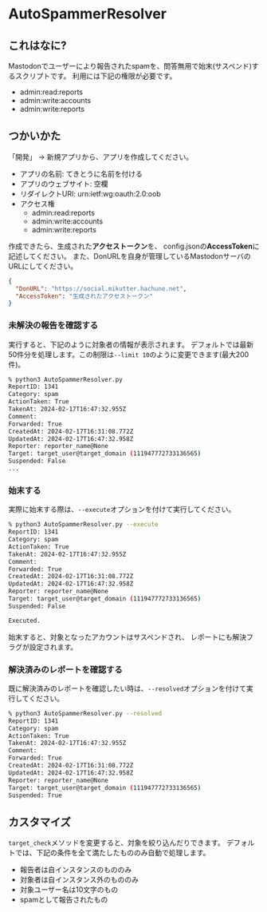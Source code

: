 # AutoSpammerResolver

## これはなに?
Mastodonでユーザーにより報告されたspamを、問答無用で始末(サスペンド)するスクリプトです。
利用には下記の権限が必要です。

- admin:read:reports
- admin:write:accounts
- admin:write:reports


## つかいかた
「開発」 -> 新規アプリから、アプリを作成してください。

- アプリの名前: てきとうに名前を付ける
- アプリのウェブサイト: 空欄
- リダイレクトURI: urn:ietf:wg:oauth:2.0:oob
- アクセス権
  - admin:read:reports
  - admin:write:accounts
  - admin:write:reports

作成できたら、生成された**アクセストークン**を、
config.jsonの**AccessToken**に記述してください。
また、DonURLを自身が管理しているMastodonサーバのURLにしてください。

```json
{
  "DonURL": "https://social.mikutter.hachune.net",
  "AccessToken": "生成されたアクセストークン"
}
```

### 未解決の報告を確認する
実行すると、下記のように対象者の情報が表示されます。
デフォルトでは最新50件分を処理します。この制限は`--limit 10`のように変更できます(最大200件)。

```sh
% python3 AutoSpammerResolver.py
ReportID: 1341
Category: spam
ActionTaken: True
TakenAt: 2024-02-17T16:47:32.955Z
Comment:
Forwarded: True
CreatedAt: 2024-02-17T16:31:08.772Z
UpdatedAt: 2024-02-17T16:47:32.958Z
Reporter: reporter_name@None
Target: target_user@target_domain (111947772733136565)
Suspended: False
...
```

### 始末する
実際に始末する際は、`--execute`オプションを付けて実行してください。
```sh
% python3 AutoSpammerResolver.py --execute
ReportID: 1341
Category: spam
ActionTaken: True
TakenAt: 2024-02-17T16:47:32.955Z
Comment:
Forwarded: True
CreatedAt: 2024-02-17T16:31:08.772Z
UpdatedAt: 2024-02-17T16:47:32.958Z
Reporter: reporter_name@None
Target: target_user@target_domain (111947772733136565)
Suspended: False

Executed.
```
始末すると、対象となったアカウントはサスペンドされ、
レポートにも解決フラグが設定されます。


### 解決済みのレポートを確認する

既に解決済みのレポートを確認したい時は、`--resolved`オプションを付けて実行してください。

```sh
% python3 AutoSpammerResolver.py --resolved
ReportID: 1341
Category: spam
ActionTaken: True
TakenAt: 2024-02-17T16:47:32.955Z
Comment:
Forwarded: True
CreatedAt: 2024-02-17T16:31:08.772Z
UpdatedAt: 2024-02-17T16:47:32.958Z
Reporter: reporter_name@None
Target: target_user@target_domain (111947772733136565)
Suspended: True
```

## カスタマイズ
`target_check`メソッドを変更すると、対象を絞り込んだりできます。
デフォルトでは、下記の条件を全て満たしたもののみ自動で処理します。

- 報告者は自インスタンスのもののみ
- 対象者は自インスタンス外のもののみ
- 対象ユーザー名は10文字のもの
- spamとして報告されたもの
